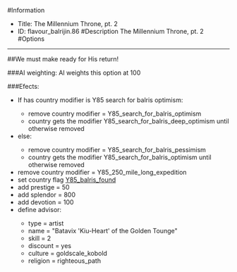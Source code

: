 #Information
 - Title: The Millennium Throne, pt. 2
 - ID: flavour_balrijin.86
#Description
The Millennium Throne, pt. 2
#Options

___
##We must make ready for His return!

###AI weighting:
AI weights this option at 100


###Efects:<ul><li>If has country modifier is Y85 search for balris optimism:</li><ul><li>remove country modifier = Y85_search_for_balris_optimism</li><li>country gets the modifier Y85_search_for_balris_deep_optimism until otherwise removed</li></ul><li>else:</li><ul><li>remove country modifier = Y85_search_for_balris_pessimism</li><li>country gets the modifier Y85_search_for_balris_optimism until otherwise removed</li></ul><li>remove country modifier = Y85_250_mile_long_expedition</li><li>set country flag [Y85_balris_found](../flags/y85_balris_found.md)</li><li>add prestige = 50</li><li>add splendor = 800</li><li>add devotion = 100</li><li>define advisor:</li><ul><li>type = artist</li><li>name = "Batavix 'Kiu-Heart' of the Golden Tounge"</li><li>skill = 2</li><li>discount = yes</li><li>culture = goldscale_kobold</li><li>religion = righteous_path</li></ul></ul>
